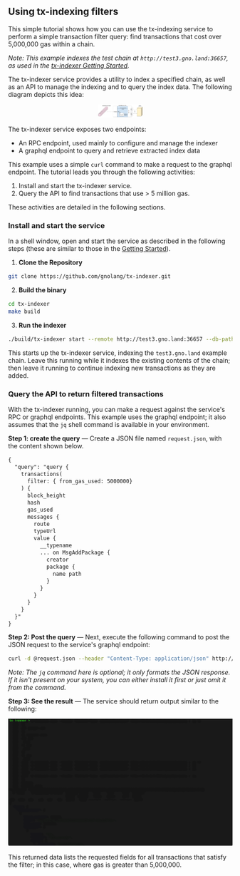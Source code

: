 ## Using tx-indexing filters

This simple tutorial shows how you can use the tx-indexing service to perform a simple transaction filter query:
find transactions that cost over 5,000,000 gas within a chain.

*Note: This example indexes the test chain at `http://test3.gno.land:36657`, as used in the 
[tx-indexer Getting Started](https://github.com/gnolang/tx-indexer/blob/ae33bd64265d47f8c3871ac491d2ba60edb44e58/README.md#getting-started).*

The tx-indexer service provides a utility to index a specified chain, as well as an API to manage the indexing and to query the index data. The following diagram depicts this idea:

<div style="width:20%; margin:auto;">

![](tx-inx-ctx.png)

</div>

The tx-indexer service exposes two endpoints:

* An RPC endpoint, used mainly to configure and manage the indexer
* A graphql endpoint to query and retrieve extracted index data

This example uses a simple `curl` command to make a request to the graphql endpoint. The tutorial leads you through the following activities:

1. Install and start the tx-indexer service.
2. Query the API to find transactions that use > 5 million gas.
 
These activities are detailed in the following sections.

### Install and start the service

In a shell window, open and start the service as described in the following steps (these are similar to those in the
[Getting Started](https://github.com/gnolang/tx-indexer/blob/ae33bd64265d47f8c3871ac491d2ba60edb44e58/README.md#getting-started)).

1. **Clone the Repository**

```bash
git clone https://github.com/gnolang/tx-indexer.git 
```

2. **Build the binary**

```bash
cd tx-indexer
make build
```

3. **Run the indexer**

```bash
./build/tx-indexer start --remote http://test3.gno.land:36657 --db-path indexer-db
```

This starts up the tx-indexer service, indexing the `test3.gno.land` example chain. Leave this running while it indexes the existing contents of the chain; then leave it running to continue indexing new transactions as they are added.

### Query the API to return filtered transactions

With the tx-indexer running, you can make a request against the service's RPC or graphql endpoints. This example uses the graphql endpoint; it also assumes that the `jq` shell command is available in your environment.

**Step 1: create the query** &mdash; Create a JSON file named `request.json`, with the content shown below.

```
{
  "query": "query {
    transactions(
      filter: { from_gas_used: 5000000}
    ) {
      block_height
      hash
      gas_used
      messages {
        route
        typeUrl
        value {
          __typename
          ... on MsgAddPackage {
            creator
            package {
              name path
            }
          }
        }
      }
    }
  }"
}
```

**Step 2: Post the query** &mdash; Next, execute the following command to post the JSON request to the service's graphql endpoint:

```bash
curl -d @request.json --header "Content-Type: application/json" http://0.0.0.0:8546/graphql/query | jq 
```
*Note: The `jq` command  here is optional; it only formats the JSON response. If it isn't present on your system, you can either install it first or just omit it from the command.*

**Step 3: See the result** &mdash; The service should return output similar to the following:

![tx-indexer graphql filter](tx-i-filter.gif)

<!--
```
{
  "data": {
    "transactions": [
      {
        "block_height": 135249,
        "hash": "YFgFEz6NZJBDaVwLHZXWeDVjUjJQfvNUT+dnqoqDT3A=",
        "gas_used": 7496696,
        "messages": [
          {
            "route": "vm",
            "typeUrl": "add_package",
            "value": {
              "__typename": "MsgAddPackage",
              "creator": "g1juz2yxmdsa6audkp6ep9vfv80c8p5u76e03vvh",
              "package": {
                "name": "boards",
                "path": "gno.land/r/demo/jefft0_test1_boards"
              }
            }
          }
        ]
      },
      {
        "block_height": 136299,
        "hash": "oE/P0WiTrlnm6qVTHi0JF1LZ9JOPjSV6xyIAdtfSYQk=",
        "gas_used": 7496539,
        "messages": [
          {
            "route": "vm",
            "typeUrl": "add_package",
            "value": {
              "__typename": "MsgAddPackage",
              "creator": "g1juz2yxmdsa6audkp6ep9vfv80c8p5u76e03vvh",
              "package": {
                "name": "boards",
                "path": "gno.land/r/demo/jefft0_test2_boards"
              }
            }
          }
        ]
      }
    ]
  }
}
```

-->

This returned data lists the requested fields for all transactions that satisfy the filter; in this case, where gas is greater than 5,000,000.
